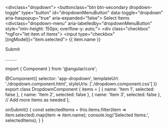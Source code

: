 
<divclass="dropdown">
  <buttonclass="btn btn-secondary dropdown-toggle" type="button" id="dropdownMenuButton" data-toggle="dropdown" aria-haspopup="true" aria-expanded="false">
    Select Items
  </button>
  <divclass="dropdown-menu" aria-labelledby="dropdownMenuButton" style="min-height: 150px; overflow-y: auto;">
    <div class="checkbox" *ngFor="let item of items">
      <label>
        <input type="checkbox" [(ngModel)]="item.selected"> {{ item.name }}
      </label>
    </div>
  </div>
  <buttonclass="btn btn-primary" (click)="onSubmit()">Submit</button>
</div>

.........


import { Component } from '@angular/core';

@Component({
  selector: 'app-dropdown',
  templateUrl: './dropdown.component.html',
  styleUrls: ['./dropdown.component.css']
})
export class DropdownComponent {
  items = [
    { name: 'Item 1', selected: false },
    { name: 'Item 2', selected: false },
    { name: 'Item 3', selected: false },
    // Add more items as needed
  ];

  onSubmit() {
    const selectedItems = this.items.filter(item => item.selected).map(item => item.name);
    console.log('Selected Items:', selectedItems);
  }
}

